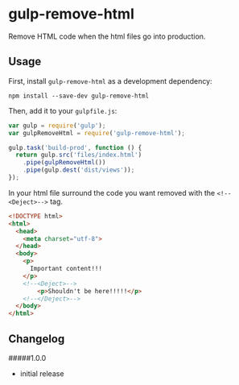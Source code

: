 # gulp-remove-html
Remove HTML code when the html files go into production.
## Usage

First, install `gulp-remove-html` as a development dependency:

```shell
npm install --save-dev gulp-remove-html
```

Then, add it to your `gulpfile.js`:

```javascript
var gulp = require('gulp');
var gulpRemoveHtml = require('gulp-remove-html');

gulp.task('build-prod', function () {
  return gulp.src('files/index.html')
    .pipe(gulpRemoveHtml())
    .pipe(gulp.dest('dist/views'));
});
```
In your html file surround the code you want removed with the `<!--<Deject>-->` tag.
```html
<!DOCTYPE html>
<html>
  <head>
    <meta charset="utf-8">
  </head>
  <body>
    <p>
      Important content!!!
    </p>
    <!--<Deject>-->
        <p>Shouldn't be here!!!!!</p>
    <!--</Deject>-->
  </body>
</html>
```
## Changelog

#####1.0.0
- initial release
